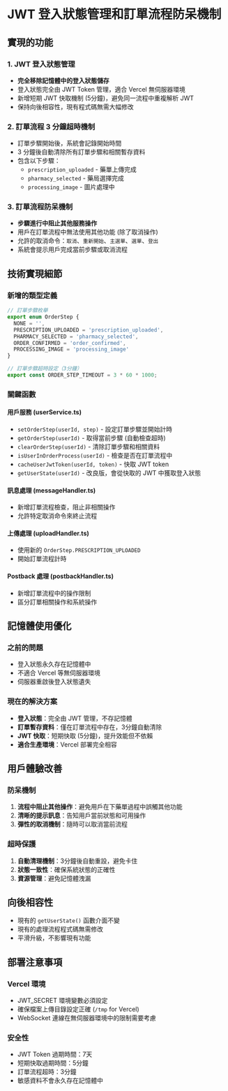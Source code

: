 # JWT 登入狀態管理和訂單流程防呆機制

## 實現的功能

### 1. JWT 登入狀態管理
- **完全移除記憶體中的登入狀態儲存**
- 登入狀態完全由 JWT Token 管理，適合 Vercel 無伺服器環境
- 新增短期 JWT 快取機制 (5分鐘)，避免同一流程中重複解析 JWT
- 保持向後相容性，現有程式碼無需大幅修改

### 2. 訂單流程 3 分鐘超時機制
- 訂單步驟開始後，系統會記錄開始時間
- 3 分鐘後自動清除所有訂單步驟和相關暫存資料
- 包含以下步驟：
  - `prescription_uploaded` - 藥單上傳完成
  - `pharmacy_selected` - 藥局選擇完成
  - `processing_image` - 圖片處理中

### 3. 訂單流程防呆機制
- **步驟進行中阻止其他服務操作**
- 用戶在訂單流程中無法使用其他功能 (除了取消操作)
- 允許的取消命令：`取消`、`重新開始`、`主選單`、`選單`、`登出`
- 系統會提示用戶完成當前步驟或取消流程

## 技術實現細節

### 新增的類型定義
```typescript
// 訂單步驟枚舉
export enum OrderStep {
  NONE = '',
  PRESCRIPTION_UPLOADED = 'prescription_uploaded',
  PHARMACY_SELECTED = 'pharmacy_selected',
  ORDER_CONFIRMED = 'order_confirmed',
  PROCESSING_IMAGE = 'processing_image'
}

// 訂單步驟超時設定（3分鐘）
export const ORDER_STEP_TIMEOUT = 3 * 60 * 1000;
```

### 關鍵函數

#### 用戶服務 (userService.ts)
- `setOrderStep(userId, step)` - 設定訂單步驟並開始計時
- `getOrderStep(userId)` - 取得當前步驟 (自動檢查超時)
- `clearOrderStep(userId)` - 清除訂單步驟和相關資料
- `isUserInOrderProcess(userId)` - 檢查是否在訂單流程中
- `cacheUserJwtToken(userId, token)` - 快取 JWT token
- `getUserState(userId)` - 改良版，會從快取的 JWT 中獲取登入狀態

#### 訊息處理 (messageHandler.ts)
- 新增訂單流程檢查，阻止非相關操作
- 允許特定取消命令來終止流程

#### 上傳處理 (uploadHandler.ts)
- 使用新的 `OrderStep.PRESCRIPTION_UPLOADED`
- 開始訂單流程計時

#### Postback 處理 (postbackHandler.ts)
- 新增訂單流程中的操作限制
- 區分訂單相關操作和系統操作

## 記憶體使用優化

### 之前的問題
- 登入狀態永久存在記憶體中
- 不適合 Vercel 等無伺服器環境
- 伺服器重啟後登入狀態遺失

### 現在的解決方案
- **登入狀態**：完全由 JWT 管理，不存記憶體
- **訂單暫存資料**：僅在訂單流程中存在，3分鐘自動清除
- **JWT 快取**：短期快取 (5分鐘)，提升效能但不依賴
- **適合生產環境**：Vercel 部署完全相容

## 用戶體驗改善

### 防呆機制
1. **流程中阻止其他操作**：避免用戶在下藥單過程中誤觸其他功能
2. **清晰的提示訊息**：告知用戶當前狀態和可用操作
3. **彈性的取消機制**：隨時可以取消當前流程

### 超時保護
1. **自動清理機制**：3分鐘後自動重設，避免卡住
2. **狀態一致性**：確保系統狀態的正確性
3. **資源管理**：避免記憶體洩漏

## 向後相容性

- 現有的 `getUserState()` 函數介面不變
- 現有的處理流程程式碼無需修改
- 平滑升級，不影響現有功能

## 部署注意事項

### Vercel 環境
- JWT_SECRET 環境變數必須設定
- 確保檔案上傳目錄設定正確 (`/tmp` for Vercel)
- WebSocket 連線在無伺服器環境中的限制需要考慮

### 安全性
- JWT Token 過期時間：7天
- 短期快取過期時間：5分鐘
- 訂單流程超時：3分鐘
- 敏感資料不會永久存在記憶體中
